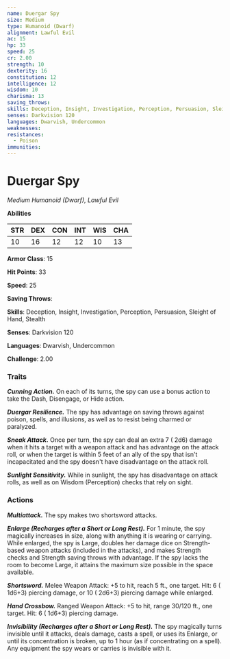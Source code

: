 ```yaml
---
name: Duergar Spy
size: Medium
type: Humanoid (Dwarf)
alignment: Lawful Evil
ac: 15
hp: 33
speed: 25
cr: 2.00
strength: 10
dexterity: 16
constitution: 12
intelligence: 12
wisdom: 10
charisma: 13
saving_throws: 
skills: Deception, Insight, Investigation, Perception, Persuasion, Sleight of Hand, Stealth
senses: Darkvision 120
languages: Dwarvish, Undercommon
weaknesses:
resistances:
  - Poison
immunities:
---
```


# Duergar Spy

*Medium Humanoid (Dwarf), Lawful Evil*

**Abilities**

| STR | DEX | CON | INT | WIS | CHA |
| --- | --- | --- | --- | --- | --- |
| 10 | 16 | 12 | 12 | 10 | 13 |

**Armor Class**: 15

**Hit Points**: 33

**Speed**: 25

**Saving Throws**: 

**Skills**: Deception, Insight, Investigation, Perception, Persuasion, Sleight of Hand, Stealth

**Senses**: Darkvision 120

**Languages**: Dwarvish, Undercommon

**Challenge**: 2.00


### Traits
***Cunning Action.*** On each of its turns, the spy can use a bonus action to take the Dash, Disengage, or Hide action.

***Duergar Resilience.*** The spy has advantage on saving throws against poison, spells, and illusions, as well as to resist being charmed or paralyzed.

***Sneak Attack.*** Once per turn, the spy can deal an extra 7 ( 2d6) damage when it hits a target with a weapon attack and has advantage on the attack roll, or when the target is within 5 feet of an ally of the spy that isn't incapacitated and the spy doesn't have disadvantage on the attack roll.

***Sunlight Sensitivity.*** While in sunlight, the spy has disadvantage on attack rolls, as well as on Wisdom (Perception) checks that rely on sight.


### Actions
***Multiattack.*** The spy makes two shortsword attacks.

***Enlarge (Recharges after a Short or Long Rest).*** For 1 minute, the spy magically increases in size, along with anything it is wearing or carrying. While enlarged, the spy is Large, doubles her damage dice on Strength-based weapon attacks (included in the attacks), and makes Strength checks and Strength saving throws with advantage. If the spy lacks the room to become Large, it attains the maximum size possible in the space available.

***Shortsword.*** Melee Weapon Attack:  +5 to hit, reach 5 ft., one target. Hit: 6 ( 1d6+3) piercing damage, or 10 ( 2d6+3) piercing damage while enlarged.

***Hand Crossbow.*** Ranged Weapon Attack:  +5 to hit, range 30/120 ft., one target. Hit: 6 ( 1d6+3) piercing damage.

***Invisibility (Recharges after a Short or Long Rest).*** The spy magically turns invisible until it attacks, deals damage, casts a spell, or uses its Enlarge, or until its concentration is broken, up to 1 hour (as if concentrating on a spell). Any equipment the spy wears or carries is invisible with it.

